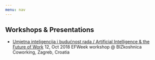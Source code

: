 ```yaml
---
menu: nav
---
```


## Workshops & Presentations

- [Umjetna inteligencija i budućnost rada / Artificial Intelligence & the Future of Work](prez/20181012-ai-zg) 12, Oct 2018 EFWeek workshop @ BIZkoshnica Coworking, Zagreb, Croatia
